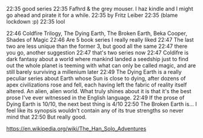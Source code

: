 22:35 <Fenderbassist> good series
22:35 <Aeres> Fafhrd & the grey mouser. I haz kindle and I might go ahead and pirate it for a while.
22:35 <Fenderbassist> by Fritz Leiber
22:35 <Aeres> (blame lockdown :p)
22:35 <Fenderbassist> lool


22:46 <Llamamoe> Coldfire Trilogy, The Dying Earth, The Broken Earth, Beka Cooper, Shades of Magic
22:46 <Llamamoe> Are 5 book series I really really liked
22:47 <Llamamoe> The last two are less unique than the former 3, but good all the same 
22:47 <Fenderbassist> there you go, another suggestion
22:47 <Fenderbassist> that's two series now
22:47 <Llamamoe> Coldifre is dark fantasy about a world where mankind landed a seedship just to find out the whole planet is teeming with what can only be called magic, and are still barely surviving a millenium later 
22:49 <Llamamoe> The Dying Earth is a really peculiar series about Earth whose Sun is close to dying, after dozens of apex civilizations rose and fell, each having left the fabric of reality itself altered. An alien, alien world. What truly shines about it is that it's the best prose I've ever witnessed in the English language. 
22:49 <Llamamoe> If the prose of Dying Earth is 10/10, the next best thing is 4/10 
22:50 <Llamamoe> The Broken Earth is... I feel like its synopsis wouldn't contain any of its true strengths so never mind that
22:50 <Llamamoe> But really good. 

https://en.wikipedia.org/wiki/The_Han_Solo_Adventures
